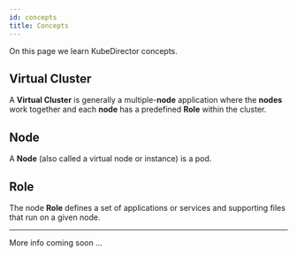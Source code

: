 ```yaml
---
id: concepts 
title: Concepts
---
```


On this page we learn KubeDirector concepts.

## Virtual Cluster

A **Virtual Cluster** is generally a multiple-**node** application where the **nodes** work together and each **node** has a predefined **Role** within the cluster.

## Node

A **Node** (also called a virtual node or instance) is a pod.

## Role

The node **Role** defines a set of applications or services and supporting files that run on a given node.

---

More info coming soon ...
